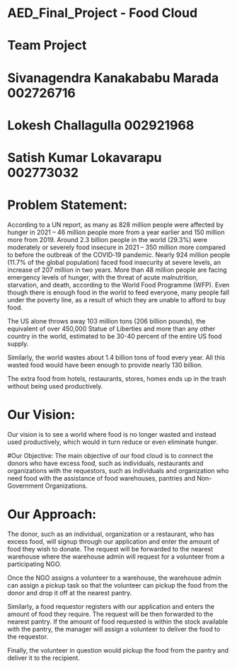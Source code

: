 # AED_Final_Project - Food Cloud
# Team Project
 # Sivanagendra Kanakababu Marada 002726716
 # Lokesh Challagulla 002921968
 # Satish Kumar Lokavarapu 002773032

# Problem Statement:
According to a UN report, as many as 828 million people were affected by hunger in 2021 – 46 million people more from a year earlier and 150 million more from 2019.
Around 2.3 billion people in the world (29.3%) were moderately or severely food insecure in 2021 – 350 million more compared to before the outbreak of the COVID‑19 pandemic. Nearly 924 million people (11.7% of the global population) faced food insecurity at severe levels, an increase of 207 million in two years.
More than 48 million people are facing emergency levels of hunger, with the threat of acute malnutrition, starvation, and death, according to the World Food Programme (WFP).
Even though there is enough food in the world to feed everyone, many people fall under the poverty line, as a result of which they are unable to afford to buy food.

The US alone throws away 103 million tons (206 billion pounds), the equivalent of over 450,000 Statue of Liberties and more than any other country in the world, estimated to be 30-40 percent of the entire US food supply.

Similarly, the world wastes about 1.4 billion tons of food every year. All this wasted food would have been enough to provide nearly 130 billion.

The extra food from hotels, restaurants, stores, homes ends up in the trash without being used productively.

# Our Vision:
Our vision is to see a world where food is no longer wasted and instead used productively, which would in turn reduce or even eliminate hunger.

#Our Objective:
The main objective of our food cloud is to connect the donors who have excess food, such as individuals, restaurants and organizations with the requestors, such as individuals and organization who need food with the assistance of food warehouses, pantries and Non-Government Organizations.

# Our Approach: 
The donor, such as an individual, organization or a restaurant, who has excess food, will signup through our application and enter the amount of food they wish to donate. The request will be forwarded to the nearest warehouse where the warehouse admin will request for a volunteer from a participating NGO.

Once the NGO assigns a volunteer to a warehouse, the warehouse admin can assign a pickup task so that the volunteer can pickup the food from the donor and drop it off at the nearest pantry.

Similarly, a food requestor registers with our application and enters the amount of food they require. The request will be then forwarded to the nearest pantry. If the amount of food requested is within the stock available with the pantry, the manager will assign a volunteer to deliver the food to the requestor. 

Finally, the volunteer in question would pickup the food from the pantry and deliver it to the recipient. 

